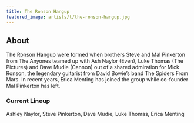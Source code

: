 ```yaml
---
title: The Ronson Hangup
featured_image: artists/t/the-ronson-hangup.jpg
---
```

## About

The Ronson Hangup were formed when brothers Steve and Mal Pinkerton from The Anyones teamed up with Ash Naylor (Even), Luke Thomas (The Pictures) and Dave Mudie (Cannon) out of a shared admiration for Mick Ronson, the legendary guitarist from David Bowie’s band The Spiders From Mars. In recent years, Erica Menting has joined the group while co-founder Mal Pinkerton has left.

### Current Lineup

Ashley Naylor, Steve Pinkerton, Dave Mudie, Luke Thomas, Erica Menting

